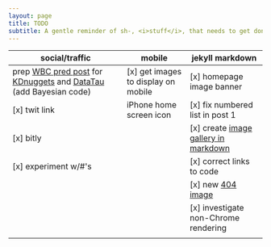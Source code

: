 ```yaml
---
layout: page
title: TODO
subtitle: A gentle reminder of sh-, <i>stuff</i>, that needs to get done
---
```



|social/traffic|mobile|jekyll markdown|
|----|-----|----------|
|prep [WBC pred post]( /2016-05-01-wbc-omg) for [KDnuggets][KD] and [DataTau][DT] (add Bayesian code)|[x] get images to display on mobile|[x] homepage image banner|
|[x] twit link|iPhone home screen icon|[x] fix numbered list in post 1|
|[x] bitly||[x] create <a href="http://stackoverflow.com/questions/29036378/jekyll-dealing-with-images-in-markdown" target="_blank">image gallery in markdown|
|[x] experiment w/#'s||[x] correct links to code|
|||[x] new <a href="https://commons.m.wikimedia.org/w/index.php?search=Empty+beer#/media/File%3AONE_EXAMPLE_OF_WALL_CONSTRUCTION_IN_EXPERIMENTAL_HOUSING_USING_EMPTY_STEEL_BEER_AND_SOFT_DRINK_CANS_NEAR_TAOS%2C_NEW..._-_NARA_-_556630.tif" target="_blank">404 image</a>|
|||[x] investigate non-Chrome rendering|
||||


[KD]: http://www.kdnuggets.com/
[DT]: http://www.datatau.com/
